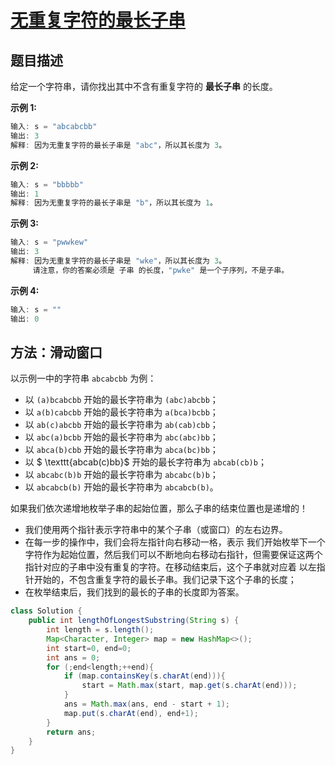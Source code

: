 # [无重复字符的最长子串](https://leetcode-cn.com/problems/longest-substring-without-repeating-characters/)

## 题目描述

给定一个字符串，请你找出其中不含有重复字符的 **最长子串** 的长度。

**示例 1:**

```java
输入: s = "abcabcbb"
输出: 3 
解释: 因为无重复字符的最长子串是 "abc"，所以其长度为 3。
```

**示例 2:**

```java
输入: s = "bbbbb"
输出: 1
解释: 因为无重复字符的最长子串是 "b"，所以其长度为 1。
```

**示例 3:**

```java
输入: s = "pwwkew"
输出: 3
解释: 因为无重复字符的最长子串是 "wke"，所以其长度为 3。
     请注意，你的答案必须是 子串 的长度，"pwke" 是一个子序列，不是子串。
```

**示例 4:**

```java
输入: s = ""
输出: 0
```

## 方法：滑动窗口

以示例一中的字符串 $\texttt{abcabcbb}$ 为例：

- 以 $\texttt{(a)bcabcbb}$ 开始的最长字符串为 $\texttt{(abc)abcbb}$；
- 以 $\texttt{a(b)cabcbb}$ 开始的最长字符串为 $\texttt{a(bca)bcbb}$；
- 以 $\texttt{ab(c)abcbb}$ 开始的最长字符串为 $\texttt{ab(cab)cbb}$；
- 以 $\texttt{abc(a)bcbb}$ 开始的最长字符串为 $\texttt{abc(abc)bb}$；
- 以 $\texttt{abca(b)cbb}$ 开始的最长字符串为 $\texttt{abca(bc)bb}$；
- 以 $ \texttt{abcab(c)bb}$ 开始的最长字符串为 $\texttt{abcab(cb)b}$；
- 以 $\texttt{abcabc(b)b}$ 开始的最长字符串为 $\texttt{abcabc(b)b}$；
- 以 $\texttt{abcabcb(b)}$ 开始的最长字符串为 $\texttt{abcabcb(b)}$。

如果我们依次递增地枚举子串的起始位置，那么子串的结束位置也是递增的！

- 我们使用两个指针表示字符串中的某个子串（或窗口）的左右边界。
- 在每一步的操作中，我们会将左指针向右移动一格，表示 我们开始枚举下一个字符作为起始位置，然后我们可以不断地向右移动右指针，但需要保证这两个指针对应的子串中没有重复的字符。在移动结束后，这个子串就对应着 以左指针开始的，不包含重复字符的最长子串。我们记录下这个子串的长度；
- 在枚举结束后，我们找到的最长的子串的长度即为答案。

```java
class Solution {
    public int lengthOfLongestSubstring(String s) {
        int length = s.length();
        Map<Character, Integer> map = new HashMap<>();
        int start=0, end=0;
        int ans = 0;
        for (;end<length;++end){
            if (map.containsKey(s.charAt(end))){
                start = Math.max(start, map.get(s.charAt(end)));
            }
            ans = Math.max(ans, end - start + 1);
            map.put(s.charAt(end), end+1);
        }
        return ans;
    }
}
```

